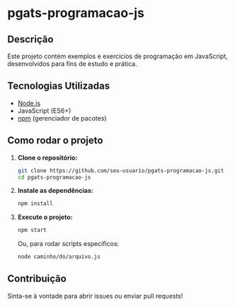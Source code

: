 # pgats-programacao-js
## Descrição

Este projeto contém exemplos e exercícios de programação em JavaScript, desenvolvidos para fins de estudo e prática.

## Tecnologias Utilizadas

- [Node.js](https://nodejs.org/)
- JavaScript (ES6+)
- [npm](https://www.npmjs.com/) (gerenciador de pacotes)

## Como rodar o projeto

1. **Clone o repositório:**
    ```bash
    git clone https://github.com/seu-usuario/pgats-programacao-js.git
    cd pgats-programacao-js
    ```

2. **Instale as dependências:**
    ```bash
    npm install
    ```

3. **Execute o projeto:**
    ```bash
    npm start
    ```
    Ou, para rodar scripts específicos:
    ```bash
    node caminho/do/arquivo.js
    ```

## Contribuição

Sinta-se à vontade para abrir issues ou enviar pull requests!